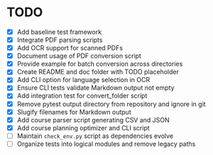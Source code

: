 # TODO
- [x] Add baseline test framework
- [x] Integrate PDF parsing scripts
- [x] Add OCR support for scanned PDFs
- [x] Document usage of PDF conversion script
- [x] Provide example for batch conversion across directories
- [x] Create README and doc folder with TODO placeholder
- [x] Add CLI option for language selection in OCR
- [x] Ensure CLI tests validate Markdown output not empty
- [x] Add integration test for convert_folder script
- [x] Remove pytest output directory from repository and ignore in git
- [x] Slugify filenames for Markdown output
- [x] Add course parser script generating CSV and JSON
- [x] Add course planning optimizer and CLI script
- [ ] Maintain `check_env.py` script as dependencies evolve
- [ ] Organize tests into logical modules and remove legacy paths
